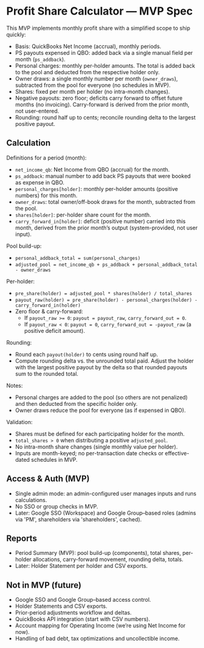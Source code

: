# Profit Share Calculator — MVP Spec

This MVP implements monthly profit share with a simplified scope to ship quickly:

- Basis: QuickBooks Net Income (accrual), monthly periods.
- PS payouts expensed in QBO: added back via a single manual field per month (`ps_addback`).
- Personal charges: monthly per-holder amounts. The total is added back to the pool and deducted from the respective holder only.
- Owner draws: a single monthly number per month (`owner_draws`), subtracted from the pool for everyone (no schedules in MVP).
- Shares: fixed per month per holder (no intra-month changes).
- Negative payouts: zero floor; deficits carry forward to offset future months (no invoicing). Carry-forward is derived from the prior month, not user-entered.
- Rounding: round half up to cents; reconcile rounding delta to the largest positive payout.

## Calculation

Definitions for a period (month):

- `net_income_qb`: Net Income from QBO (accrual) for the month.
- `ps_addback`: manual number to add back PS payouts that were booked as expense in QBO.
- `personal_charges[holder]`: monthly per-holder amounts (positive numbers) for this month.
- `owner_draws`: total owner/off-book draws for the month, subtracted from the pool.
- `shares[holder]`: per-holder share count for the month.
- `carry_forward_in[holder]`: deficit (positive number) carried into this month, derived from the prior month’s output (system-provided, not user input).

Pool build-up:

- `personal_addback_total = sum(personal_charges)`
- `adjusted_pool = net_income_qb + ps_addback + personal_addback_total - owner_draws`

Per-holder:

- `pre_share(holder) = adjusted_pool * shares(holder) / total_shares`
- `payout_raw(holder) = pre_share(holder) - personal_charges(holder) - carry_forward_in(holder)`
- Zero floor & carry-forward:
  - If `payout_raw >= 0`: `payout = payout_raw`, `carry_forward_out = 0`.
  - If `payout_raw < 0`: `payout = 0`, `carry_forward_out = -payout_raw` (a positive deficit amount).

Rounding:

- Round each `payout(holder)` to cents using round half up.
- Compute rounding delta vs. the unrounded total paid. Adjust the holder with the largest positive payout by the delta so that rounded payouts sum to the rounded total.

Notes:

- Personal charges are added to the pool (so others are not penalized) and then deducted from the specific holder only.
- Owner draws reduce the pool for everyone (as if expensed in QBO).

Validation:

- Shares must be defined for each participating holder for the month.
- `total_shares > 0` when distributing a positive `adjusted_pool`.
- No intra-month share changes (single monthly value per holder).
- Inputs are month-keyed; no per-transaction date checks or effective-dated schedules in MVP.

## Access & Auth (MVP)

- Single admin mode: an admin-configured user manages inputs and runs calculations.
- No SSO or group checks in MVP.
- Later: Google SSO (Workspace) and Google Group–based roles (admins via 'PM', shareholders via 'shareholders', cached).

## Reports

- Period Summary (MVP): pool build-up (components), total shares, per-holder allocations, carry-forward movement, rounding delta, totals.
- Later: Holder Statement per holder and CSV exports.

## Not in MVP (future)

- Google SSO and Google Group–based access control.
- Holder Statements and CSV exports.
- Prior-period adjustments workflow and deltas.
- QuickBooks API integration (start with CSV numbers).
- Account mapping for Operating Income (we’re using Net Income for now).
- Handling of bad debt, tax optimizations and uncollectible income.
